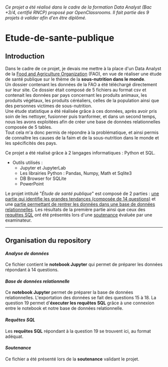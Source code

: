 ###### _Ce projet a été réalisé dans le cadre de la formation Data Analyst (Bac +3/4, certifié RNCP) proposé par OpenClassrooms. Il fait partie des 9 projets à valider afin d'en être diplômé_.

# Etude-de-sante-publique

## Introduction

Dans le cadre de ce projet, je devais me mettre à la place d'un Data Analyst de la [Food and Agriculture Organization](http://www.fao.org/home/fr/) (FAO), en vue de réaliser une étude de santé publique sur le thème de la **sous-nutrition dans le monde**.  
Un dossier contenant les données de la FAO a été téléchargé directement sur leur site. Ce dossier était composé de 5 fichiers au format csv et contenait les données par pays concernant les produits animaux, les produits végétaux, les produits céréaliers, celles de la population ainsi que des personnes victimes de sous-nutrition.  
Une étude statistique a été réalisée grâce à ces données, après avoir pris soin de les nettoyer, fusionner puis tranformer, et dans un second temps, nous les avons exploitées afin de créer une base de données relationnelles composée de 5 tables.  
Tout cela m'a donc permis de répondre à la problématique, et ainsi permis de connaître les causes de la faim et de la sous-nutrition dans le monde et les spécificités des pays.

Ce projet a été réalisé grâce à 2 langages informatiques : Python et SQL.

* Outils utilisés :
  * Jupyter et JupyterLab
  * Les librairies Python : Pandas, Numpy, Math et Sqlite3
  * DB Browser for SQLite
  * PowerPoint

Le projet intitulé "_Étude de santé publique_" est composé de 2 parties : [une partie qui identifie les grandes tendances (composée de 14 questions)](https://github.com/anissalaza/Etude-de-sante-publique/blob/main/Analyse%20de%20données.ipynb) et une [partie permettant de rentrer les données dans une base de données relationnelles](https://github.com/anissalaza/Etude-de-sante-publique/blob/main/Base%20de%20données%20relationnelle.ipynb). Les résultats de la première partie ainsi que ceux des [requêtes SQL](https://github.com/anissalaza/Etude-de-sante-publique/blob/main/Requêtes%20SQL.sql) ont été présentés lors d'une [soutenance](https://github.com/anissalaza/Etude-de-sante-publique/blob/main/Soutenance.pdf) évaluée par une examinateur.

-----------------------------------------------

## Organisation du repository

#### *Analyse de données*
Ce fichier contient le **notebook Jupyter** qui permet de préparer les données répondant à 14 questions.

#### *Base de données relationnelle*
Ce **notebook Jupyter** permet de préparer la base de données relationnelles. L'exportation des données se fait des questions 15 à 18.
La question 19 permet d'**éxecuter les requêtes SQL** grâce à une connexion entre le notebook et notre base de données relationnelle.

#### *Requêtes SQL*
Les **requêtes SQL** répondant à la question 19 se trouvent ici, au format adéquat.

#### *Soutenance*
Ce fichier a été présenté lors de la **soutenance** validant le projet.
